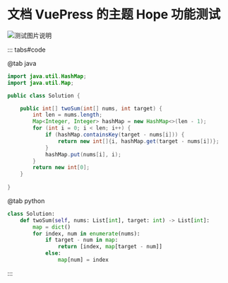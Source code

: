 # 文档 VuePress 的主题 Hope 功能测试

![测试图片说明](https://picture-bed.dance8.fun/crazy-algo/2024-10-05/d864af50-bccf-43be-a9a8-deef9c03a157.png)


::: tabs#code

@tab java

```java
import java.util.HashMap;
import java.util.Map;

public class Solution {

    public int[] twoSum(int[] nums, int target) {
        int len = nums.length;
        Map<Integer, Integer> hashMap = new HashMap<>(len - 1);
        for (int i = 0; i < len; i++) {
            if (hashMap.containsKey(target - nums[i])) {
                return new int[]{i, hashMap.get(target - nums[i])};
            }
            hashMap.put(nums[i], i);
        }
        return new int[0];
    }
    
}
```

@tab python

```python
class Solution:
    def twoSum(self, nums: List[int], target: int) -> List[int]:
        map = dict()
        for index, num in enumerate(nums):
            if target - num in map:
                return [index, map[target - num]]
            else:
                map[num] = index

```

:::